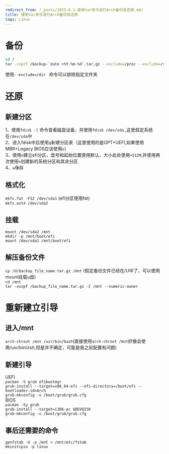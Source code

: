 ```yaml
---
redirect_from: /_posts/2023-6-1-使用tar命令进行Arch备份及还原.md/
title: 使用tar命令进行Arch备份及还原
tags: Linux
---
```


# 备份
```bash
cd /
tar -cvpzf /backup-`date +%Y-%m-%d`.tar.gz --exclude=/proc --exclude=/sys --exclude=/dev --exclude=/run --exclude=/mnt --exclude=/media --exclude=/tmp --exclude=/lost+found --exclude=/var/log --exclude=/var/cache/apt/archives --exclude=/usr/src/linux-headers* --exclude=/home/*/.gvfs --exclude=/home/*/.cache --exclude=/home/*/.local/share/Trash /
```
使用``--exclude=/dir `` 命令可以排除指定文件夹

# 还原

## 新建分区
1、使用``fdisk -l`` 命令查看磁盘设备，并使用``fdisk /dev/sda`` ,这里假定系统在``/dev/sda``中  
2、进入fdisk中后使用``g``新建分区表（这里使用的是GPT+UEFI,如果使用MBR+Legacy BIOS应该使用``o``）  
3、使用``n``建立efi分区，盘号和起始位置使用默认，大小此处使用``+512M``,并使用再次使用``n``创建新的系统分区和其余分区  
4、``w``保存  

## 格式化
``mkfs.fat -F32 /dev/sda1`` (efi分区使用fat)  
``mkfs.ext4 /dev/sda2``

## 挂载
``mount /dev/sda2 /mnt``  
``mkdir -p /mnt/boot/efi``  
``mount /dev/sda1 /mnt/boot/efi``  

## 解压备份文件
``cp /U/backup_file_name.tar.gz /mnt``  (假定备份文件已经在/U中了，可以使用mount挂载u盘)  
``cd /mnt``  
``tar -xvzpf /backup_file_name.tar.gz -C /mnt --numeric-owner``  

# 重新建立引导
## 进入/mnt
``arch-chroot /mnt /usr/bin/bash``(直接使用``arch-chroot /mnt``好像会使用/usr/bin/zsh,但是并不确定，可能是我之前配置有问题)  
## 新建引导
UEFI  
``pacman -S grub efibootmgr``  
``grub-install --target=x86_64-efi --efi-directory=/boot/efi --bootloader-id=Arch``  
``grub-mkconfig -o /boot/grub/grub.cfg``  
BIOS  
``pacman -Sy grub``  
``grub-install --target=i386-pc $DEVDISK``  
``grub-mkconfig -o /boot/grub/grub.cfg``  

## 事后还需要的命令
``genfstab -U -p /mnt > /mnt/etc/fstab``  
``mkinitcpio -p linux``
